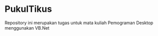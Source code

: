 # PukulTikus
Repository ini merupakan tugas untuk mata kuliah Pemograman Desktop menggunakan VB.Net

